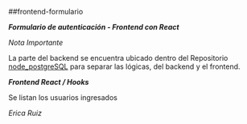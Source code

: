 ##frontend-formulario

***Formulario de autenticación - Frontend con React***

*Nota Importante*

La parte del backend se encuentra ubicado dentro del Repositorio [node_postgreSQL](https://github.com/Erica1912/node_postgreSQL)
para separar las lógicas, del backend y el frontend.

***Frontend React / Hooks***

Se listan los usuarios ingresados

*Erica Ruiz*
